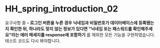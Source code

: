 # HH_spring_introduction_02
요구사항 중
**- 로그인 버튼을 누른 경우 닉네임과 비밀번호가 데이터베이스에 등록됐는지 확인한 뒤, 하나라도 맞지 않는 정보가 있다면 "닉네임 또는 패스워드를 확인해주세요"라는 에러 메세지를 response에 포함하기**  를 제외한 모든 기능을 구현하였습니다. 테스트 코드도 다시 봐야합니다.
